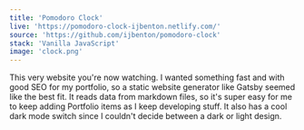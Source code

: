 ```yaml
---
title: 'Pomodoro Clock'
live: 'https://pomodoro-clock-ijbenton.netlify.com/'
source: 'https://github.com/ijbenton/pomodoro-clock'
stack: 'Vanilla JavaScript'
image: 'clock.png'
---
```


This very website you're now watching. I wanted something fast and with good SEO for my portfolio, so a static website generator like Gatsby seemed like the best fit. It reads data from markdown files, so it's super easy for me to keep adding Portfolio items as I keep developing stuff. It also has a cool dark mode switch since I couldn't decide between a dark or light design.
